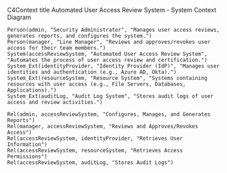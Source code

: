 C4Context
    title Automated User Access Review System - System Context Diagram

    Person(admin, "Security Administrator", "Manages user access reviews, generates reports, and configures the system.")
    Person(manager, "Line Manager", "Reviews and approves/revokes user access for their team members.")
    System(accessReviewSystem, "Automated User Access Review System", "Automates the process of user access review and certification.")
    System_Ext(identityProvider, "Identity Provider (IdP)", "Manages user identities and authentication (e.g., Azure AD, Okta).")
    System_Ext(resourceSystem, "Resource System", "Systems containing resources with user access (e.g., File Servers, Databases, Applications).")
    System_Ext(auditLog, "Audit Log System", "Stores audit logs of user access and review activities.")

    Rel(admin, accessReviewSystem, "Configures, Manages, and Generates Reports")
    Rel(manager, accessReviewSystem, "Reviews and Approves/Revokes Access")
    Rel(accessReviewSystem, identityProvider, "Retrieves User Information")
    Rel(accessReviewSystem, resourceSystem, "Retrieves Access Permissions")
    Rel(accessReviewSystem, auditLog, "Stores Audit Logs")
